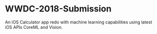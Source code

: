 # WWDC-2018-Submission

An iOS Calculator app redo with machine learning capabilities using latest iOS APIs CoreML and Vision. 

